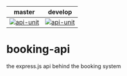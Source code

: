 | master                                                                                                                                                                                               | develop |
|------------------------------------------------------------------------------------------------------------------------------------------------------------------------------------------------------|---------|
| [![api-unit](https://github.com/Tenniscenter-Buchs/booking/actions/workflows/api-unit.yml/badge.svg?branch=master)](https://github.com/Tenniscenter-Buchs/booking/actions/workflows/api-unit.yml)    | [![api-unit](https://github.com/Tenniscenter-Buchs/booking/actions/workflows/api-unit.yml/badge.svg?branch=develop)](https://github.com/Tenniscenter-Buchs/booking/actions/workflows/api-unit.yml) |

# booking-api
the express.js api behind the booking system
